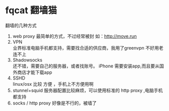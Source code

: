 # fqcat 翻墙猫  
翻墙的几种方式

1. web proxy 
  最简单的方式，不过经常被封
  如：http://move.run
2. VPN  
    业界标准电脑手机都支持，需要找合适的供应商，我用了greenvpn 不好用老连不上
3. Shadowsocks  
    还不错，需要自己的服务器，或者找账号。 iPhone 需要安装app,而且要从国外商店才能下载app 
4. SSHD  
    linux/osx 比较 方便 ，手机上不方便用啊
5. stunnel+squid
  服务器配置比较麻烦，可以使用标准的 http proxy ,电脑手机都支持
6. socks / http proxy
  好像是不行的，被墙了
